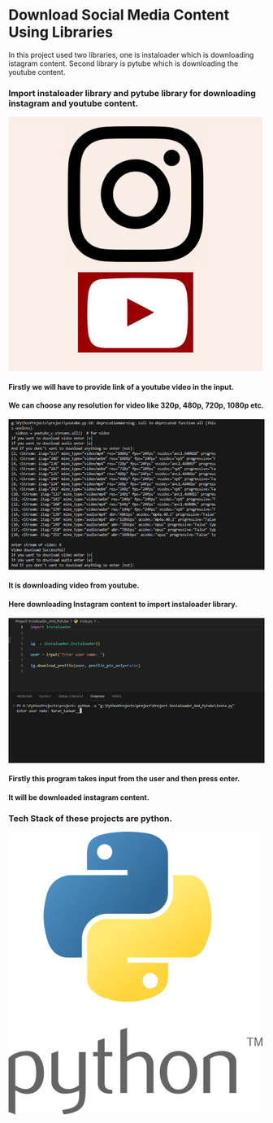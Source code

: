 # Download Social Media Content Using Libraries
In this project used two libraries, one is instaloader which is downloading istagram content. Second library is pytube which is downloading the youtube content.

### Import instaloader library and pytube library for downloading instagram and youtube content.
![App Screenshot](https://github.com/karan2782/Project-Instaloader_And_Pytube/blob/main/social-md.png)

#### Firstly we will have to provide link of a youtube video in the input. 
#### We can choose any resolution for video like 320p, 480p, 720p, 1080p etc.

![App Screenshot](https://github.com/karan2782/Project-Instaloader_And_Pytube/blob/main/Screenshot%202024-02-23%20171903.png)
#### It is downloading video from youtube.




#### Here downloading Instagram content to import instaloader library.
![App Screenshot](https://github.com/karan2782/Project-Instaloader_And_Pytube/blob/main/Screenshot%202024-02-23%20172957.png)
#### Firstly this program takes input from the user and then press enter.
#### It will be downloaded instagram content.


### Tech Stack of these projects are python.
![App Screenshot](https://github.com/karan2782/Project-Instaloader_And_Pytube/blob/main/python.webp)

